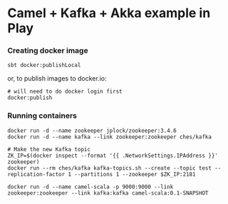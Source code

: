 Camel + Kafka + Akka example in Play
=================================

### Creating docker image

```shell
sbt docker:publishLocal
```
or, to publish images to docker.io:

```shell
# will need to do docker login first
docker:publish
```


### Running containers

```
docker run -d --name zookeeper jplock/zookeeper:3.4.6
docker run -d --name kafka --link zookeeper:zookeeper ches/kafka

# Make the new Kafka topic
ZK_IP=$(docker inspect --format '{{ .NetworkSettings.IPAddress }}' zookeeper)
docker run --rm ches/kafka kafka-topics.sh --create --topic test --replication-factor 1 --partitions 1 --zookeeper $ZK_IP:2181

docker run -d --name camel-scala -p 9000:9000 --link zookeeper:zookeeper --link kafka:kafka camel-scala:0.1-SNAPSHOT
```
